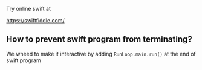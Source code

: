 Try online swift at

https://swiftfiddle.com/


## How to prevent swift program from terminating?
We wneed to make it interactive by adding `RunLoop.main.run()` at the end of swift program

